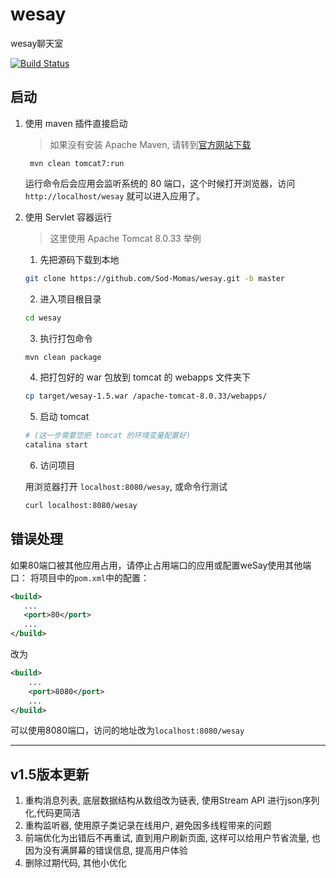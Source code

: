 # wesay

wesay聊天室

[![Build Status](https://travis-ci.org/Sod-Momas/wesay.svg?branch=master)](https://travis-ci.org/Sod-Momas/wesay)

## 启动

1. 使用 maven 插件直接启动
 
    > 如果没有安装 Apache Maven, 请转到[官方网站下载](http://maven.apache.org/download.cgi)
    
    ```
     mvn clean tomcat7:run
    ```
    
    运行命令后会应用会监听系统的 80 端口，这个时候打开浏览器，访问 `http://localhost/wesay` 就可以进入应用了。  
 
2. 使用 Servlet 容器运行

    > 这里使用 Apache Tomcat 8.0.33 举例
    
    1. 先把源码下载到本地
    
    ```bash
    git clone https://github.com/Sod-Momas/wesay.git -b master
    ```
    
    2. 进入项目根目录
    
    ```bash
    cd wesay
    ```
    
    3. 执行打包命令
    
    ```bash
    mvn clean package
    ```
    
    4. 把打包好的 war 包放到 tomcat 的 webapps 文件夹下
    
    ```bash
    cp target/wesay-1.5.war /apache-tomcat-8.0.33/webapps/
    ```
    
    5. 启动 tomcat 
    
    ```bash
    # (这一步需要您把 tomcat 的环境变量配置好)
    catalina start
    ```
    
    6. 访问项目
    
    用浏览器打开 `localhost:8080/wesay`, 或命令行测试
    
    ```bash
    curl localhost:8080/wesay
    ```

## 错误处理

 如果80端口被其他应用占用，请停止占用端口的应用或配置weSay使用其他端口：
 将项目中的`pom.xml`中的配置：
 
 ```xml
<build>
    ...
    <port>80</port>
    ...
</build>
```

改为

```xml
<build>
    ...
    <port>8080</port>
    ...
</build>
```

可以使用8080端口，访问的地址改为`localhost:8080/wesay`

 - - -
 
## v1.5版本更新

1. 重构消息列表, 底层数据结构从数组改为链表, 使用Stream API 进行json序列化,代码更简洁
2. 重构监听器, 使用原子类记录在线用户, 避免因多线程带来的问题
3. 前端优化为出错后不再重试, 直到用户刷新页面, 这样可以给用户节省流量, 也因为没有满屏幕的错误信息, 提高用户体验
4. 删除过期代码, 其他小优化